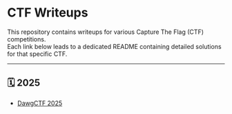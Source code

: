  # CTF Writeups

This repository contains writeups for various Capture The Flag (CTF) competitions.  
Each link below leads to a dedicated README containing detailed solutions for that specific CTF.

---

## 🗓️ 2025

- [DawgCTF 2025](./2025/dawgctf/README.md)
